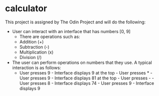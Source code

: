 # calculator

This project is assigned by The Odin Project and will do the following:
- User can interact with an interface that has numbers [0, 9]
	- There are operations such as:
    - Addition (+)
    - Subtraction (-)
    - Multiplication (x)
    - Division (/)
- The user can perform operations on numbers that they use. A typical interaction is as follows:
	- User presses 9
        	- Interface displays 9 at the top
        	- User presses *
        	- User presses 9
        	- Interface displays 81 at the top
        	- User presses -
        	- User presses 8
        	- Interface displays 74
        	- User presses 9
        	- Interface displays 9 
